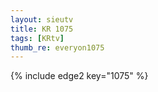 ```yaml
--- 
layout: sieutv
title: KR 1075
tags: [KRtv]
thumb_re: everyon1075
---
```

{% include edge2 key="1075" %} 
